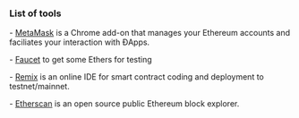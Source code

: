 ### List of tools

\- [MetaMask](https://metamask.io/) is a Chrome add-on that manages your Ethereum accounts and faciliates your interaction with ĐApps.

\- [Faucet](https://faucet.metamask.io/) to get some Ethers for testing

\- [Remix](https://remix.ethereum.org/) is an online IDE for smart contract coding and deployment to testnet/mainnet.

\- [Etherscan](https://etherscan.io/) is an open source public Ethereum block explorer.